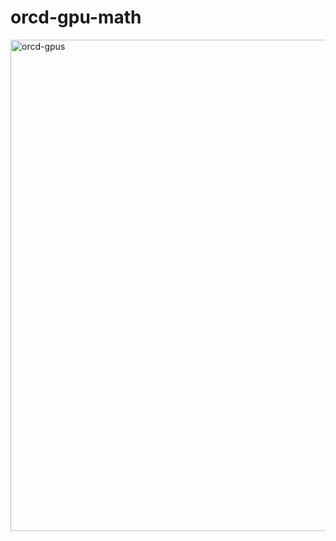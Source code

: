 # orcd-gpu-math

<img width="786" alt="orcd-gpus" src="https://github.com/christophernhill/orcd-gpu-math/assets/3535328/097283bf-9fb0-461f-8d50-7cb7c1c5179c">
